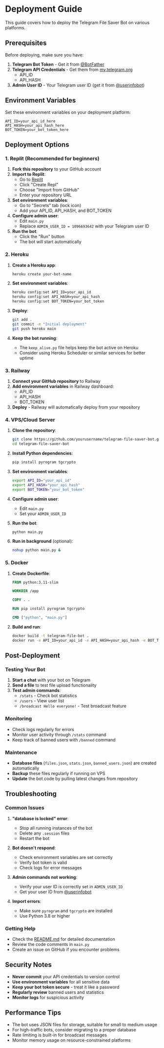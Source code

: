 # Deployment Guide

This guide covers how to deploy the Telegram File Saver Bot on various platforms.

## Prerequisites

Before deploying, make sure you have:

1. **Telegram Bot Token** - Get it from [@BotFather](https://t.me/botfather)
2. **Telegram API Credentials** - Get them from [my.telegram.org](https://my.telegram.org/)
   - API_ID
   - API_HASH
3. **Admin User ID** - Your Telegram user ID (get it from [@userinfobot](https://t.me/userinfobot))

## Environment Variables

Set these environment variables on your deployment platform:

```
API_ID=your_api_id_here
API_HASH=your_api_hash_here
BOT_TOKEN=your_bot_token_here
```

## Deployment Options

### 1. Replit (Recommended for beginners)

1. **Fork this repository** to your GitHub account
2. **Import to Replit**:
   - Go to [Replit](https://replit.com)
   - Click "Create Repl"
   - Choose "Import from GitHub"
   - Enter your repository URL
3. **Set environment variables**:
   - Go to "Secrets" tab (lock icon)
   - Add your API_ID, API_HASH, and BOT_TOKEN
4. **Configure admin user**:
   - Edit `main.py`
   - Replace `ADMIN_USER_ID = 1096693642` with your Telegram user ID
5. **Run the bot**:
   - Click the "Run" button
   - The bot will start automatically

### 2. Heroku

1. **Create a Heroku app**:
   ```bash
   heroku create your-bot-name
   ```

2. **Set environment variables**:
   ```bash
   heroku config:set API_ID=your_api_id
   heroku config:set API_HASH=your_api_hash
   heroku config:set BOT_TOKEN=your_bot_token
   ```

3. **Deploy**:
   ```bash
   git add .
   git commit -m "Initial deployment"
   git push heroku main
   ```

4. **Keep the bot running**:
   - The `keep_alive.py` file helps keep the bot active on Heroku
   - Consider using Heroku Scheduler or similar services for better uptime

### 3. Railway

1. **Connect your GitHub repository** to Railway
2. **Add environment variables** in Railway dashboard:
   - API_ID
   - API_HASH  
   - BOT_TOKEN
3. **Deploy** - Railway will automatically deploy from your repository

### 4. VPS/Cloud Server

1. **Clone the repository**:
   ```bash
   git clone https://github.com/yourusername/telegram-file-saver-bot.git
   cd telegram-file-saver-bot
   ```

2. **Install Python dependencies**:
   ```bash
   pip install pyrogram tgcrypto
   ```

3. **Set environment variables**:
   ```bash
   export API_ID="your_api_id"
   export API_HASH="your_api_hash"
   export BOT_TOKEN="your_bot_token"
   ```

4. **Configure admin user**:
   - Edit `main.py`
   - Set your `ADMIN_USER_ID`

5. **Run the bot**:
   ```bash
   python main.py
   ```

6. **Run in background** (optional):
   ```bash
   nohup python main.py &
   ```

### 5. Docker

1. **Create Dockerfile**:
   ```dockerfile
   FROM python:3.11-slim
   
   WORKDIR /app
   
   COPY . .
   
   RUN pip install pyrogram tgcrypto
   
   CMD ["python", "main.py"]
   ```

2. **Build and run**:
   ```bash
   docker build -t telegram-file-bot .
   docker run -e API_ID=your_api_id -e API_HASH=your_api_hash -e BOT_TOKEN=your_bot_token telegram-file-bot
   ```

## Post-Deployment

### Testing Your Bot

1. **Start a chat** with your bot on Telegram
2. **Send a file** to test file upload functionality
3. **Test admin commands**:
   - `/stats` - Check bot statistics
   - `/users` - View user list
   - `/broadcast Hello everyone!` - Test broadcast feature

### Monitoring

- Check logs regularly for errors
- Monitor user activity through `/stats` command
- Keep track of banned users with `/banned` command

### Maintenance

- **Database files** (`files.json`, `stats.json`, `banned_users.json`) are created automatically
- **Backup** these files regularly if running on VPS
- **Update** the bot code by pulling latest changes from repository

## Troubleshooting

### Common Issues

1. **"database is locked" error**:
   - Stop all running instances of the bot
   - Delete any `.session` files
   - Restart the bot

2. **Bot doesn't respond**:
   - Check environment variables are set correctly
   - Verify bot token is valid
   - Check logs for error messages

3. **Admin commands not working**:
   - Verify your user ID is correctly set in `ADMIN_USER_ID`
   - Get your user ID from [@userinfobot](https://t.me/userinfobot)

4. **Import errors**:
   - Make sure `pyrogram` and `tgcrypto` are installed
   - Use Python 3.8 or higher

### Getting Help

- Check the [README.md](README.md) for detailed documentation
- Review the code comments in `main.py`
- Create an issue on GitHub if you encounter problems

## Security Notes

- **Never commit** your API credentials to version control
- **Use environment variables** for all sensitive data
- **Keep your bot token secure** - treat it like a password
- **Regularly review** banned users and statistics
- **Monitor logs** for suspicious activity

## Performance Tips

- The bot uses JSON files for storage, suitable for small to medium usage
- For high-traffic bots, consider migrating to a proper database
- Rate limiting is built-in for broadcast messages
- Monitor memory usage on resource-constrained platforms